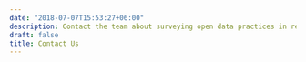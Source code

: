 ```yaml
---
date: "2018-07-07T15:53:27+06:00"
description: Contact the team about surveying open data practices in research
draft: false
title: Contact Us
---
```

